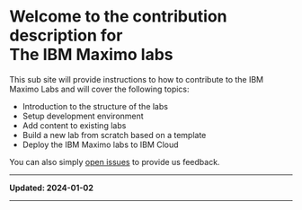 # Welcome to the contribution description for<br>The IBM Maximo labs

This sub site will provide instructions to how to contribute to the IBM Maximo Labs and will cover the following topics:

* Introduction to the structure of the labs
* Setup development environment
* Add content to existing labs
* Build a new lab from scratch based on a template
* Deploy the IBM Maximo labs to IBM Cloud

You can also simply [open issues](https://github.com/IBM/maximo-labs/issues/new) to provide us feedback.

---

**Updated: 2024-01-02**

---